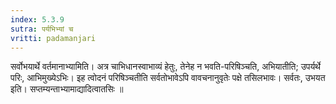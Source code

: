 ```yaml
---
index: 5.3.9
sutra: पर्यभिभ्यां च
vritti: padamanjari
---
```


 सर्वोभयार्थे वर्तमानाभ्यामिति। अत्र चाभिधानस्वाभाव्यं हेतुः, तेनेह न भवति-परिषिञ्चति, अभियातीति; उपर्यर्थे परिः, आभिमुख्येऽभिः। इह त्वोदनं परिषिञ्चतीति सर्वतोभावेऽपि वावचनानुवृतेः पक्षे तसिलभावः। सर्वतः, उभयत इति। सप्तम्यन्ताभ्यामाद्यादित्वातसिः ॥